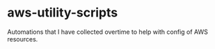 # aws-utility-scripts
Automations that I have collected overtime to help with config of AWS resources. 
